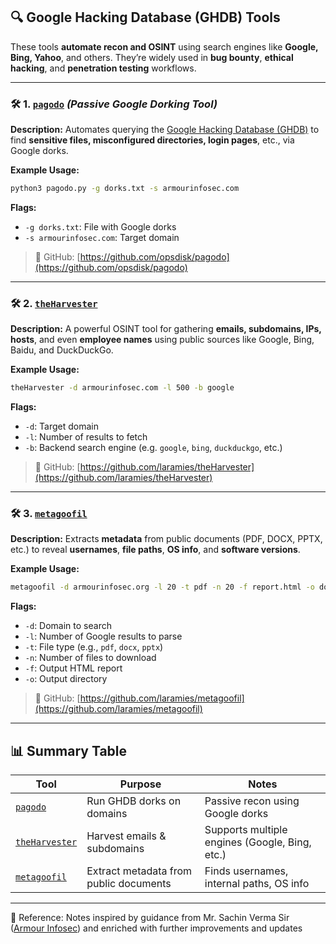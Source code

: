 ## 🔍 Google Hacking Database (GHDB) Tools

These tools **automate recon and OSINT** using search engines like **Google, Bing, Yahoo**, and others. They’re widely used in **bug bounty**, **ethical hacking**, and **penetration testing** workflows.

---

### 🛠️ 1. [`pagodo`](https://github.com/opsdisk/pagodo) *(Passive Google Dorking Tool)*

**Description:**
Automates querying the [Google Hacking Database (GHDB)](https://www.exploit-db.com/google-hacking-database) to find **sensitive files, misconfigured directories, login pages**, etc., via Google dorks.

**Example Usage:**

```bash
python3 pagodo.py -g dorks.txt -s armourinfosec.com
```

**Flags:**

* `-g dorks.txt`: File with Google dorks
* `-s armourinfosec.com`: Target domain

> 🔗 GitHub: [https://github.com/opsdisk/pagodo](https://github.com/opsdisk/pagodo)

---

### 🛠️ 2. [`theHarvester`](https://github.com/laramies/theHarvester)

**Description:**
A powerful OSINT tool for gathering **emails, subdomains, IPs, hosts**, and even **employee names** using public sources like Google, Bing, Baidu, and DuckDuckGo.

**Example Usage:**

```bash
theHarvester -d armourinfosec.com -l 500 -b google
```

**Flags:**

* `-d`: Target domain
* `-l`: Number of results to fetch
* `-b`: Backend search engine (e.g. `google`, `bing`, `duckduckgo`, etc.)

> 🔗 GitHub: [https://github.com/laramies/theHarvester](https://github.com/laramies/theHarvester)

---

### 🛠️ 3. [`metagoofil`](https://github.com/laramies/metagoofil)

**Description:**
Extracts **metadata** from public documents (PDF, DOCX, PPTX, etc.) to reveal **usernames**, **file paths**, **OS info**, and **software versions**.

**Example Usage:**

```bash
metagoofil -d armourinfosec.org -l 20 -t pdf -n 20 -f report.html -o doc
```

**Flags:**

* `-d`: Domain to search
* `-l`: Number of Google results to parse
* `-t`: File type (e.g., `pdf`, `docx`, `pptx`)
* `-n`: Number of files to download
* `-f`: Output HTML report
* `-o`: Output directory

> 🔗 GitHub: [https://github.com/laramies/metagoofil](https://github.com/laramies/metagoofil)

---

## 📊 Summary Table

| Tool                                                       | Purpose                                | Notes                                          |
| ---------------------------------------------------------- | -------------------------------------- | ---------------------------------------------- |
| [`pagodo`](https://github.com/opsdisk/pagodo)              | Run GHDB dorks on domains              | Passive recon using Google dorks               |
| [`theHarvester`](https://github.com/laramies/theHarvester) | Harvest emails & subdomains            | Supports multiple engines (Google, Bing, etc.) |
| [`metagoofil`](https://github.com/laramies/metagoofil)     | Extract metadata from public documents | Finds usernames, internal paths, OS info       |

---


📖 Reference: Notes inspired by guidance from Mr. Sachin Verma Sir ([Armour Infosec](https://www.armourinfosec.com/)) and enriched with further improvements and updates
